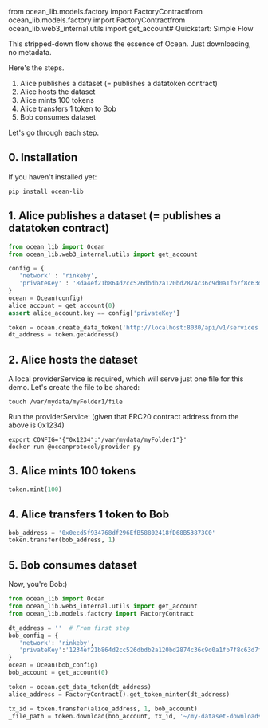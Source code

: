 from ocean_lib.models.factory import FactoryContractfrom ocean_lib.models.factory import FactoryContractfrom ocean_lib.web3_internal.utils import get_account# Quickstart: Simple Flow 

This stripped-down flow shows the essence of Ocean. Just downloading, no metadata.

Here's the steps.
1. Alice publishes a dataset (= publishes a datatoken contract)
1. Alice hosts the dataset
1. Alice mints 100 tokens
1. Alice transfers 1 token to Bob
1. Bob consumes dataset

Let's go through each step.

## 0. Installation

If you haven't installed yet:
```console
pip install ocean-lib
```

## 1. Alice publishes a dataset (= publishes a datatoken contract)

```python
from ocean_lib import Ocean
from ocean_lib.web3_internal.utils import get_account

config = {
   'network' : 'rinkeby',
   'privateKey' : '8da4ef21b864d2cc526dbdb2a120bd2874c36c9d0a1fb7f8c63d7f7a8b41de8f',
}
ocean = Ocean(config)
alice_account = get_account(0)
assert alice_account.key == config['privateKey']

token = ocean.create_data_token('http://localhost:8030/api/v1/services', alice_account)
dt_address = token.getAddress()
```

## 2. Alice hosts the dataset

A local providerService is required, which will serve just one file for this demo.
Let's create the file to be shared:
```
touch /var/mydata/myFolder1/file
```

Run the providerService:
(given that ERC20 contract address from the above is 0x1234)

```
export CONFIG='{"0x1234":"/var/mydata/myFolder1"}'
docker run @oceanprotocol/provider-py
```

## 3. Alice mints 100 tokens

```python
token.mint(100)
```

## 4. Alice transfers 1 token to Bob

```python
bob_address = '0x0ecd5f934768df296EfB58802418fD68B53873C0'
token.transfer(bob_address, 1)
```

## 5. Bob consumes dataset

Now, you're Bob:)

```python
from ocean_lib import Ocean
from ocean_lib.web3_internal.utils import get_account
from ocean_lib.models.factory import FactoryContract

dt_address = ''  # From first step
bob_config = {
   'network': 'rinkeby',
   'privateKey':'1234ef21b864d2cc526dbdb2a120bd2874c36c9d0a1fb7f8c63d7f7a8b41de8f' #corresponds to bob_address 
}
ocean = Ocean(bob_config)
bob_account = get_account(0)

token = ocean.get_data_token(dt_address)
alice_address = FactoryContract().get_token_minter(dt_address)

tx_id = token.transfer(alice_address, 1, bob_account)
_file_path = token.download(bob_account, tx_id, '~/my-dataset-downloads')
```
